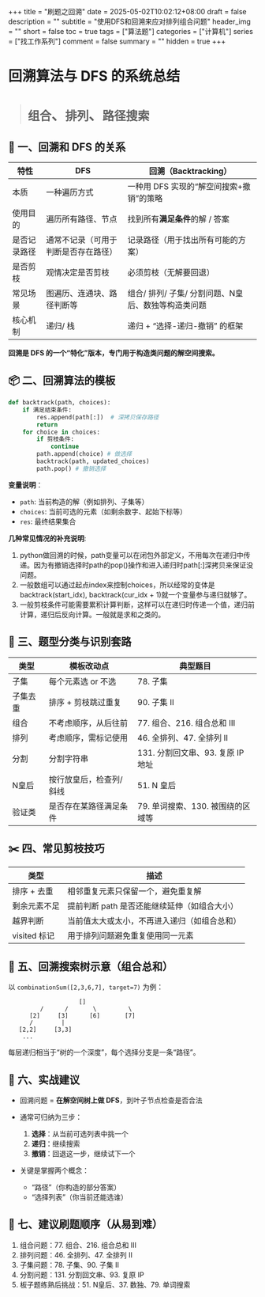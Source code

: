 +++
title = "刷题之回溯"
date = 2025-05-02T10:02:12+08:00
draft = false
description = ""
subtitle = "使用DFS和回溯来应对排列组合问题"
header_img = ""
short = false
toc = true
tags = ["算法题"]
categories = ["计算机"]
series = ["找工作系列"]
comment = false
summary = ""
hidden = true
+++

# 回溯算法与 DFS 的系统总结

> # `组合`、`排列`、`路径搜索`

## 🧠 一、回溯和 DFS 的关系

| 特性     | DFS                | 回溯（Backtracking）              |
| ------ | ------------------ | ----------------------------- |
| 本质     | 一种遍历方式             | 一种用 DFS 实现的“解空间搜索+撤销”的策略      |
| 使用目的   | 遍历所有路径、节点          | 找到所有**满足条件**的解 / 答案           |
| 是否记录路径 | 通常不记录（可用于判断是否存在路径） | 记录路径（用于找出所有可能的方案）             |
| 是否剪枝   | 观情决定是否剪枝           | 必须剪枝（无解要回退）                   |
| 常见场景   | 图遍历、连通块、路径判断等      | 组合/ 排列/ 子集/ 分割问题、N皇后、数独等构造类问题 |
| 核心机制   | 递归/ 栈              | 递归 + “选择-递归-撤销” 的框架           |

**回溯是 DFS 的一个“特化”版本，专门用于构造类问题的解空间搜索。**

## 📦 二、回溯算法的模板

```python
def backtrack(path, choices):
    if 满足结束条件:
        res.append(path[:])  # 深拷贝保存路径
        return
    for choice in choices:
        if 剪枝条件:
            continue
        path.append(choice) # 做选择
        backtrack(path, updated_choices)
        path.pop() # 撤销选择

```

**变量说明**：

* `path`: 当前构造的解（例如排列、子集等）
* `choices`: 当前可选的元素（如剩余数字、起始下标等）
* `res`: 最终结果集合

**几种常见情况的补充说明**:
1. python做回溯的时候，path变量可以在闭包外部定义，不用每次在递归中传递。因为有撤销选择时path的pop()操作和进入递归时path[:]深拷贝来保证没问题。
2. 一般数组可以通过起点index来控制choices，所以经常的变体是backtrack(start_idx), backtrack(cur_idx + 1)就一个变量参与递归就够了。
3. 一般剪枝条件可能需要累积计算判断，这样可以在递归时传递一个值，递归前计算，递归后反向计算。一般就是求和之类的。

## 🌟 三、题型分类与识别套路

| 类型   | 模板改动点        | 典型题目                    |
| ---- | ------------ | ----------------------- |
| 子集   | 每个元素选 or 不选  | 78. 子集                  |
| 子集去重 | 排序 + 剪枝跳过重复  | 90. 子集 II               |
| 组合   | 不考虑顺序，从后往前   | 77. 组合、216. 组合总和 III    |
| 排列   | 考虑顺序，需标记使用   | 46. 全排列、47. 全排列 II      |
| 分割   | 分割字符串        | 131. 分割回文串、93. 复原 IP 地址 |
| N皇后  | 按行放皇后，检查列/斜线 | 51. N 皇后                |
| 验证类  | 是否存在某路径满足条件  | 79. 单词搜索、130. 被围绕的区域等   |


## ✂️ 四、常见剪枝技巧

| 类型         | 描述                        |
| ---------- | ------------------------- |
| 排序 + 去重    | 相邻重复元素只保留一个，避免重复解         |
| 剩余元素不足     | 提前判断 path 是否还能继续延伸（如组合大小） |
| 越界判断       | 当前值太大或太小，不再进入递归（如组合总和）    |
| visited 标记 | 用于排列问题避免重复使用同一元素          |


## 🌲 五、回溯搜索树示意（组合总和）

以 `combinationSum([2,3,6,7], target=7)` 为例：

```
                    []
         /      /       \         \
      [2]     [3]      [6]       [7]
      /        |
   [2,2]     [3,3]
    ...
```

每层递归相当于“树的一个深度”，每个选择分支是一条“路径”。

## 📌 六、实战建议

* 回溯问题 = **在解空间树上做 DFS**，到叶子节点检查是否合法

* 通常可归纳为三步：

  1. **选择**：从当前可选列表中挑一个
  2. **递归**：继续搜索
  3. **撤销**：回退这一步，继续试下一个

* 关键是掌握两个概念：

  * “路径”（你构造的部分答案）
  * “选择列表”（你当前还能选谁）


## 🔁 七、建议刷题顺序（从易到难）

1. 组合问题：77. 组合、216. 组合总和 III
2. 排列问题：46. 全排列、47. 全排列 II
3. 子集问题：78. 子集、90. 子集 II
4. 分割问题：131. 分割回文串、93. 复原 IP
5. 板子题练熟后挑战：51. N皇后、37. 数独、79. 单词搜索